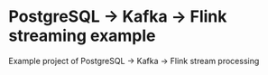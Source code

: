 # PostgreSQL -> Kafka -> Flink streaming example
Example project of PostgreSQL -> Kafka -> Flink stream processing
